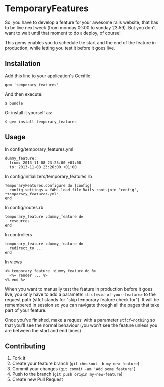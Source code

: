 # TemporaryFeatures

So, you have to develop a feature for your awesome rails website, that
has to be live next week (from monday 00:00 to sunday 23:59). But you
don't want to wait until that moment to do a deploy, of course!

This gems enables you to schedule the start and the end of the feature
in production, while letting you test it before it goes live.

## Installation

Add this line to your application's Gemfile:

    gem 'temporary_features'

And then execute:

    $ bundle

Or install it yourself as:

    $ gem install temporary_features

## Usage

In config/temporary\_features.yml

    dummy_feature:
      from: 2013-11-08 23:25:00 +01:00
      to: 2013-11-08 23:26:00 +01:00

In config/initializers/temporary\_features.rb

    TemporaryFeatures.configure do |config|
      config.settings = YAML.load_file Rails.root.join "config", "temporary_features.yml"
    end

In config/routes.rb

    temporary_feature :dummy_feature do
      resources ...
    end

In controllers

    temporary_feature :dummy_feature do
      redirect_to ...
    end

In views

    <% temporary_feature :dummy_feature do %>
      <%= render ... %>
    <% end %>

When you want to manually test the feature in production before it goes
live, you only have to add a parameter `stfcf=<id-of-your-feature>` to the
request path (stfcf stands for "skip temporary feature check for"). It
will be remembered in session so you can navigate through all the pages
that take part of your feature.

Once you've finished, make a request with a parameter `stfcf=nothing` so
that you'll see the normal behaviour (you won't see the feature unless you
are between the start and end times)

## Contributing

1. Fork it
2. Create your feature branch (`git checkout -b my-new-feature`)
3. Commit your changes (`git commit -am 'Add some feature'`)
4. Push to the branch (`git push origin my-new-feature`)
5. Create new Pull Request
